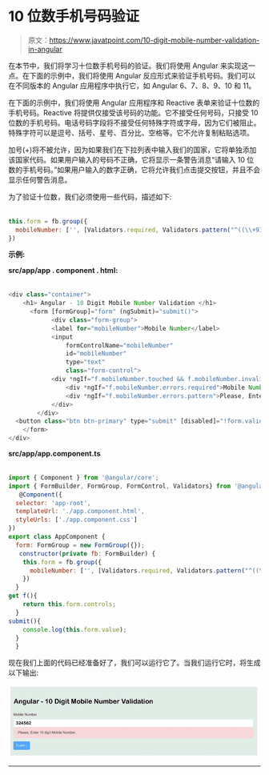 # 10 位数手机号码验证

> 原文：<https://www.javatpoint.com/10-digit-mobile-number-validation-in-angular>

在本节中，我们将学习十位数手机号码的验证。我们将使用 Angular 来实现这一点。在下面的示例中，我们将使用 Angular 反应形式来验证手机号码。我们可以在不同版本的 Angular 应用程序中执行它，如 Angular 6、7、8、9、10 和 11。

在下面的示例中，我们将使用 Angular 应用程序和 Reactive 表单来验证十位数的手机号码。Reactive 将提供仅接受该号码的功能。它不接受任何号码，只接受 10 位数的手机号码。电话号码字段将不接受任何特殊字符或字母，因为它们被阻止。特殊字符可以是逗号、括号、星号、百分比、空格等。它不允许复制粘贴选项。

加号(+)将不被允许，因为如果我们在下拉列表中输入我们的国家，它将单独添加该国家代码。如果用户输入的号码不正确，它将显示一条警告消息“请输入 10 位数的手机号码。”如果用户输入的数字正确，它将允许我们点击提交按钮，并且不会显示任何警告消息。

为了验证十位数，我们必须使用一些代码，描述如下:

```js

this.form = fb.group({
  mobileNumber: ['', [Validators.required, Validators.pattern("^((\\+91-?)|0)?[0-9]{10}$")]]
})

```

**示例:**

**src/app/app . component . html:**

```js

<div class="container">
    <h1> Angular - 10 Digit Mobile Number Validation </h1>
      <form [formGroup]="form" (ngSubmit)="submit()">
            <div class="form-group">
            <label for="mobileNumber">Mobile Number</label>
            <input 
                formControlName="mobileNumber"
                id="mobileNumber" 
                type="text" 
                class="form-control">
            <div *ngIf="f.mobileNumber.touched && f.mobileNumber.invalid" class="alert alert-danger">
                <div *ngIf="f.mobileNumber.errors.required">Mobile Number is required.</div>
                <div *ngIf="f.mobileNumber.errors.pattern">Please, Enter 10 digit Mobile Number.</div>
            </div>
        </div>
  <button class="btn btn-primary" type="submit" [disabled]="!form.valid">Submit</button>
    </form>
</div>

```

**src/app/app.component.ts**

```js

import { Component } from '@angular/core';
import { FormBuilder, FormGroup, FormControl, Validators} from '@angular/forms';
   @Component({
  selector: 'app-root',
  templateUrl: './app.component.html',
  styleUrls: ['./app.component.css']
})
export class AppComponent {
  form: FormGroup = new FormGroup({});
   constructor(private fb: FormBuilder) {
    this.form = fb.group({
      mobileNumber: ['', [Validators.required, Validators.pattern("^((\\+91-?)|0)?[0-9]{10}$")]]
    })
  }
get f(){
    return this.form.controls;
  }
submit(){
    console.log(this.form.value);
  }
  }

```

现在我们上面的代码已经准备好了，我们可以运行它了。当我们运行它时，将生成以下输出:

![10 Digit Mobile Number Validation in Angular](img/c0ebac406b88391d1faec06787fece58.png)

* * *